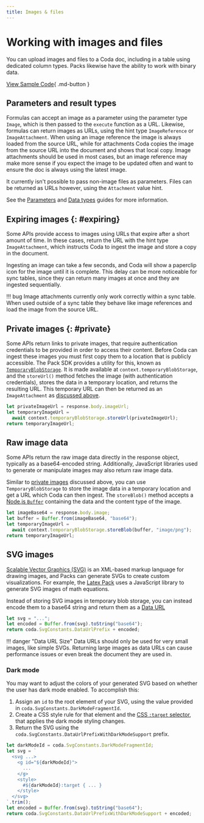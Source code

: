 ```yaml
---
title: Images & files
---
```


# Working with images and files

You can upload images and files to a Coda doc, including in a table using dedicated column types. Packs likewise have the ability to work with binary data.

[View Sample Code][samples]{ .md-button }


## Parameters and result types

Formulas can accept an image as a parameter using the parameter type `Image`, which is then passed to the `execute` function as a URL. Likewise, formulas can return images as URLs, using the hint type `ImageReference` or `ImageAttachment`. When using an image reference the image is always loaded from the source URL, while for attachments Coda copies the image from the source URL into the document and shows that local copy. Image attachments should be used in most cases, but an image reference may make more sense if you expect the image to be updated often and want to ensure the doc is always using the latest image.

It currently isn't possible to pass non-image files as parameters. Files can be returned as URLs however, using the `Attachment` value hint.

See the [Parameters][parameters_images] and [Data types][data_types_images] guides for more information.


## Expiring images {: #expiring}

Some APIs provide access to images using URLs that expire after a short amount of time. In these cases, return the URL with the hint type `ImageAttachment`, which instructs Coda to ingest the image and store a copy in the document.

Ingesting an image can take a few seconds, and Coda will show a paperclip icon for the image until it is complete. This delay can be more noticeable for sync tables, since they can return many images at once and they are ingested sequentially.

!!! bug
    Image attachments currently only work correctly within a sync table. When used outside of a sync table they behave like image references and load the image from the source URL.


## Private images {: #private}

Some APIs return links to private images, that require authentication credentials to be provided in order to access their content. Before Coda can ingest these images you must first copy them to a location that is publicly accessible. The Pack SDK provides a utility for this, known as [`TemporaryBlobStorage`][reference_temporaryblobstorage]. It is made available at `context.temporaryBlobStorage`, and the `storeUrl()` method fetches the image (with authentication credentials), stores the data in a temporary location, and returns the resulting URL. This temporary URL can then be returned as an `ImageAttachment` as [discussed above](#expiring).

```ts
let privateImageUrl = response.body.imageUrl;
let temporaryImageUrl =
  await context.temporaryBlobStorage.storeUrl(privateImageUrl);
return temporaryImageUrl;
```


## Raw image data

Some APIs return the raw image data directly in the response object, typically as a base64-encoded string. Additionally, JavaScript libraries used to generate or manipulate images may also return raw image data.

Similar to [private images](#private) discussed above, you can use `TemporaryBlobStorage` to store the image data in a temporary location and get a URL which Coda can then ingest. The `storeBlob()` method accepts a [Node.js `Buffer`][buffer] containing the data and the content type of the image.

```ts
let imageBase64 = response.body.image;
let buffer = Buffer.from(imageBase64, "base64");
let temporaryImageUrl =
  await context.temporaryBlobStorage.storeBlob(buffer, "image/png");
return temporaryImageUrl;
```


## SVG images

[Scalable Vector Graphics (SVG)][mdn_svg] is an XML-based markup language for drawing images, and Packs can generate SVGs to create custom visualizations. For example, the [Latex Pack][pack_latex] uses a JavaScript library to generate SVG images of math equations.

Instead of storing SVG images in temporary blob storage, you can instead encode them to a base64 string and return them as a [Data URL][mdn_data_urls]

```ts
let svg = "...";
let encoded = Buffer.from(svg).toString("base64");
return coda.SvgConstants.DataUrlPrefix + encoded;
```

!!! danger "Data URL Size"
    Data URLs should only be used for very small images, like simple SVGs. Returning large images as data URLs can cause performance issues or even break the document they are used in.


### Dark mode

You may want to adjust the colors of your generated SVG based on whether the user has dark mode enabled. To accomplish this:

1.  Assign an `id` to the root element of your SVG, using the value provided in `coda.SvgConstants.DarkModeFragmentId`.
1.  Create a CSS style rule for that element and the [CSS `:target` selector][mdn_target], that applies the dark mode styling changes.
1.  Return the SVG using the `coda.SvgConstants.DataUrlPrefixWithDarkModeSupport` prefix.

```ts
let darkModeId = coda.SvgConstants.DarkModeFragmentId;
let svg = `
  <svg ...>
    <g id="${darkModeId}">
      ...
    </g>
    <style>
      #${darkModeId}:target { ... }
    </style>
  </svg>
`.trim();
let encoded = Buffer.from(svg).toString("base64");
return coda.SvgConstants.DataUrlPrefixWithDarkModeSupport + encoded;
```



[samples]: ../../samples/topic/image.md
[parameters_images]: ../basics/parameters/index.md#images
[data_types_images]: ../basics/data-types.md#images
[reference_temporaryblobstorage]: ../../reference/sdk/interfaces/TemporaryBlobStorage.md
[buffer]: https://nodejs.org/en/knowledge/advanced/buffers/how-to-use-buffers/
[mdn_data_urls]: https://developer.mozilla.org/en-US/docs/Web/HTTP/Basics_of_HTTP/Data_URIs
[mdn_svg]: https://developer.mozilla.org/en-US/docs/Web/SVG
[pack_latex]: https://coda.io/packs/latex-1058
[mdn_target]: https://developer.mozilla.org/en-US/docs/Web/CSS/:target
